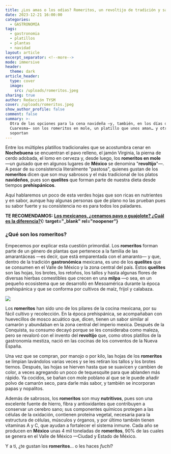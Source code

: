 ```yaml
---
title: ¿Los amas o los odias? Romeritos, un revoltijo de tradición y sabor
date: 2023-12-21 16:00:00
categories:
  - GASTRONOMIA
tags:
  - gastronomia
  - platillos
  - plantas
  - navidad
layout: article
excerpt_separator: <!--more-->
mode: immersive
header:
  theme: dark
article_header:
  type: cover
  image:
    src: /uploads/romeritos.jpeg
sharing: true
author: Redacción TYSM
cover: /uploads/romeritos.jpeg
show_author_profile: false
comment: false
summary: >-
  Otra de las opciones para la cena navideña —y, también, en los días de la
  Cuaresma— son los romeritos en mole, un platillo que unos aman… y otros no
  soportan
---
```

Entre los múltiples platillos tradicionales que se acostumbra cenar en **Nochebuena** se encuentran el pavo relleno, el jamón Virginia, la pierna de cerdo adobada, el lomo en cerveza y, desde luego, los **romeritos en mole** —un guisado que en algunos lugares de **México** se denomina "**revoltijo**"—. A pesar de su consistencia literalmente "pastosa", quienes gustan de los **romeritos** dicen que son muy sabrosos y el más tradicional de los platos **navideños**, pues son **quelites** que forman parte de nuestra dieta desde tiempos **prehispánicos**.

Aquí hablaremos un poco de esta verdes hojas que son ricas en nutrientes y en sabor, aunque hay algunas personas que de plano no las prueban pues su sabor fuerte y su consistencia no es para todos los paladares.

**TE RECOMENDAMOS: [Los mexicanos, ¿cenamos pavo o guajolote? ¿Cuál es la diferencia?](https://blog.tonoysumariachi.com/gastronomia/2023/12/20/los-mexicanos-cenamos-pavo-o-guajolote-cu%C3%A1l-es-la-diferencia.html){: target="_blank" rel="noopener"}**

### ¿Qué son los romeritos?

Empecemos por explicar esta cuestión primordial. Los **romeritos** forman parte de un género de plantas que pertenece a la familia de las amarantáceas —es decir, que está emparentada con el amaranto— y que, dentro de la tradición **gastronómica** mexicana, es uno de los **quelites** que se consumen en el Valle de México y la zona central del país. Estos **quelites** son las hojas, los brotes, los retoños, los tallos y hasta algunas flores de diversas hierbas comestibles que crecen en una **milpa** —o sea, en un pequeño ecosistema que se desarrolló en Mesoamérica durante la época prehispánica y que se conforma por cultivos de maíz, frijol y calabaza.

![](https://upload.wikimedia.org/wikipedia/commons/thumb/1/10/Romeritos_frescos.jpg/640px-Romeritos_frescos.jpg)

Los **romeritos** han sido uno de los pilares de la cocina mexicana, por su fácil cultivo y recolección. En la época prehispánica, se acompañaban con huevecillos de mosco acuático que, dicen, tienen un sabor similar al camarón y abundaban en la zona central del imperio mexica. Después de la Conquista, su consumo decayó porque se les consideraba como maleza, pero se revaloró con el invento del&nbsp;**revoltijo** que, como otros platillos de la gastronomía mestiza, nació en las cocinas de los conventos de la Nueva España.

Una vez que se compran, por manojo o por kilo, las hojas de los **romeritos** se limpian lavándolos varias veces y se les retiran los tallos y los brotes tiernos. Después, las hojas se hierven hasta que se suavicen y cambien de color, a veces agregando un poco de tequesquite para que ablanden más rápido. Ya cocidos, se bañan con mole poblano al que se le puede añadir polvo de camarón seco, para darle más sabor, y también se incorporan papas y nopalitos.

Además de sabrosos, los **romeritos** son muy **nutritivos**, pues son una excelente fuente de hierro, fibra y antioxidantes que contribuyen a conservar un cerebro sano; sus componentes químicos protegen a las células de la oxidación, contienen proteína vegetal, necesaria para la estructura de células, músculos y órganos, y por último también tienen vitaminas A y C, que ayudan a fortalecer el sistema inmune. Cada año se producen en **México** unas 4 mil toneladas de **romeritos**, 90% de las cuales se genera en el Valle de México —Ciudad y Estado de México.

Y a ti, ¿te gustan los **romeritos**… o les haces *fuchi*?